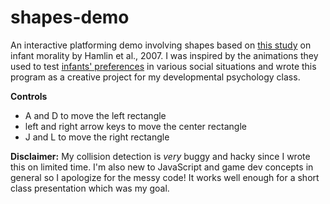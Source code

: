 # shapes-demo
An interactive platforming demo involving shapes based on [this study](https://www.nature.com/articles/nature06288) on infant morality by Hamlin et al., 2007. I was inspired by the animations they used to test [infants' preferences](https://www.nature.com/articles/nature06288/figures/1) in various social situations and wrote this program as a creative project for my developmental psychology class.

**Controls**
* A and D to move the left rectangle
* left and right arrow keys to move the center rectangle
* J and L to move the right rectangle

**Disclaimer:** My collision detection is *very* buggy and hacky since I wrote this on limited time. I'm also new to JavaScript and game dev concepts in general so I apologize for the messy code! It works well enough for a short class presentation which was my goal.
